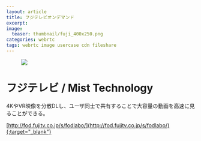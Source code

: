 ```yaml
---
layout: article
title: フジテレビオンデマンド
excerpt: 
image:
  teaser: thumbnail/fuji_400x250.png
categories: webrtc
tags: webrtc image usercase cdn fileshare
---
```


<figure>
	<a href="http://fod.fujitv.co.jp/s/fodlabo/" target="_blank"><img src="{{ site.url }}/images/pages/fuji.png"></a>
</figure>


# フジテレビ / Mist Technology

4KやVR映像を分散DLし、ユーザ同士で共有することで大容量の動画を高速に見ることができる。

[http://fod.fujitv.co.jp/s/fodlabo/](http://fod.fujitv.co.jp/s/fodlabo/){:target="_blank"}